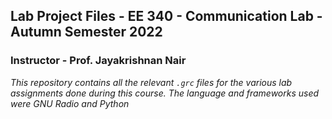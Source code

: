 ##  Lab Project Files - EE 340 - Communication Lab - Autumn Semester 2022

### Instructor - Prof. Jayakrishnan Nair

*This repository contains all the relevant `.grc` files for the various lab assignments done during this course. The language and frameworks used were GNU Radio and Python*
